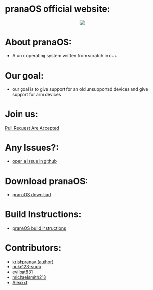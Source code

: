 # pranaOS official website:

<p align='center'>
  <img src='https://github.com/pranaOS/pranaOS/blob/master/sysroot/Files/pranaOS.jpg'>
</p>


# About pranaOS:
- A unix operating system written from scratch in c++ 

# Our goal:
- our goal is to give support for an old unsupported devices and give support for arm devices

# Join us:
[Pull Request Are Accepted](https://github.com/pranaOS/pranaOS/pulls)

# Any Issues?:
- [open a issue in github](https://github.com/pranaOS/pranaOS/issues)

# Download pranaOS:
- [pranaOS download](https://github.com/pranaOS/pranaOS/releases)

# Build Instructions:
- [pranaOS build instructions](https://github.com/pranaOS/pranaOS/blob/master/docs/build.md)

# Contributors:

- [krishpranav (author)](https://github.com/krishpranav) 
- [nuke123-sudo](https://github.com/nuke123-sudo)
- [evilbat831](https://github.com/evilbat831)
- [michaelsmith213](https://github.com/michaelsmith213)
- [Alex5xt](https://github.com/Alex5xt)